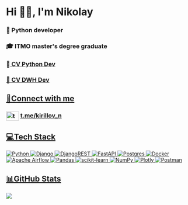 # Hi 👋🏻, I'm Nikolay
### 🐍 Python developer
### 🎓 ITMO master's degree graduate
### 📑<a href="https://drive.google.com/file/d/1Gtbs2W4_HE1QeQK0tjSHhWH2JcSKPx0q/view?usp=sharing" target="blank"> CV Python Dev
### 📑<a href="https://drive.google.com/file/d/1sWxp7yyZhamKai-0ujabsMGZoIFimOmx/view?usp=sharing" target="blank"> CV DWH Dev
## 🔗Connect with me

### <a href="https://t.me/kirillov_n" target="blank"><img align="center" src="https://upload.wikimedia.org/wikipedia/commons/8/83/Telegram_2019_Logo.svg" alt="tg: kirillov_n" height="25" width="35" /></a> <a href="https://t.me/kirillov_n" target="blank">**t.me/kirillov_n**

## 💻Tech Stack
![Python](https://img.shields.io/badge/python-3670A0?style=for-the-badge&logo=python&logoColor=ffdd54) ![Django](https://img.shields.io/badge/django-%23092E20.svg?style=for-the-badge&logo=django&logoColor=white) ![DjangoREST](https://img.shields.io/badge/DJANGO-REST-ff1709?style=for-the-badge&logo=django&logoColor=white&color=ff1709&labelColor=gray) ![FastAPI](https://img.shields.io/badge/FastAPI-005571?style=for-the-badge&logo=fastapi) ![Postgres](https://img.shields.io/badge/postgres-%23316192.svg?style=for-the-badge&logo=postgresql&logoColor=white) ![Docker](https://img.shields.io/badge/docker-%230db7ed.svg?style=for-the-badge&logo=docker&logoColor=white) ![Apache Airflow](https://img.shields.io/badge/Apache%20Airflow-017CEE?style=for-the-badge&logo=Apache%20Airflow&logoColor=white) ![Pandas](https://img.shields.io/badge/pandas-%23150458.svg?style=for-the-badge&logo=pandas&logoColor=white) ![scikit-learn](https://img.shields.io/badge/scikit--learn-%23F7931E.svg?style=for-the-badge&logo=scikit-learn&logoColor=white) ![NumPy](https://img.shields.io/badge/numpy-%23013243.svg?style=for-the-badge&logo=numpy&logoColor=white) ![Plotly](https://img.shields.io/badge/Plotly-%233F4F75.svg?style=for-the-badge&logo=plotly&logoColor=white) ![Postman](https://img.shields.io/badge/Postman-FF6C37?style=for-the-badge&logo=postman&logoColor=white)

## 📊GitHub Stats
![](https://github-readme-stats.vercel.app/api/top-langs/?username=kirillov-n&theme=default&hide_border=false&include_all_commits=false&count_private=false&layout=compact&hide=Jupyter%20Notebook)
